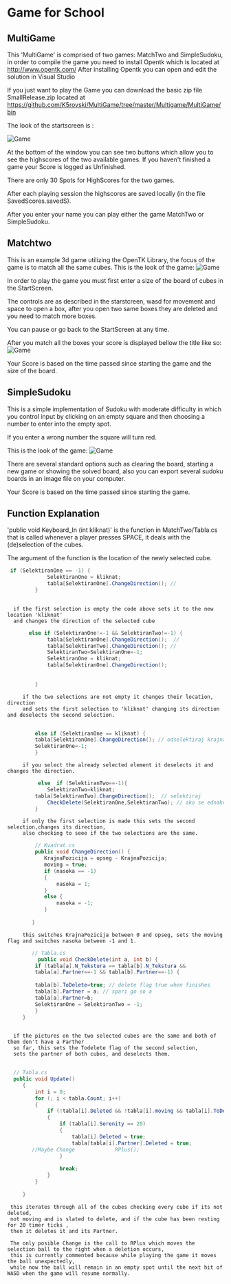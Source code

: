 Game for School
==================


MultiGame
-----------

This 'MultiGame' is comprised of two games: MatchTwo and SimpleSudoku, in order to compile the game you need to install Opentk which is located at http://www.opentk.com/
  After installing Opentk you can open and edit the solution in Visual Studio
  
  If you just want to play the Game you can download the basic zip file SmallRelease.zip located at https://github.com/K5rovski/MultiGame/tree/master/Multigame/MultiGame/bin
  
  
  The look of the startscreen is :
  
  
   ![Game](https://raw.githubusercontent.com/K5rovski/MultiGame/master/Multigame/StartScreen.png)
   
   At the bottom of the window you can see two buttons which allow you to see the highscores of the two available games.
   If you haven't finished a game your Score is logged as Unfinished.
   
   There are only 30 Spots for HighScores for the two games.
   
   After each playing session the highscores are saved locally (in the file SavedScores.savedS).
   
   After you enter your name you can play either the game MatchTwo or SimpleSudoku.
   
   
 
   
   
Matchtwo
---------

 This is an example 3d game utilizing the OpenTK Library, the focus of the game is to match all the same cubes. 
This is the look of the game:
![Game](https://raw.githubusercontent.com/K5rovski/MultiGame/master/Multigame/MatchTwo.png)

In order to play the game you must first enter a size of the board of cubes in the StartScreen.

The controls are as described in the starstcreen, wasd for movement and space to open a box, after you open two same boxes they are deleted and you need to match more boxes.

You can pause or go back to the StartScreen at any time.

After you match all the boxes your score is displayed bellow the title like so:
![Game](https://raw.githubusercontent.com/K5rovski/MultiGame/master/Multigame/MatchTwo_a\).png)

Your Score is based on the time passed since starting the game and the size of the board.


SimpleSudoku
-------------

This is a simple implementation of Sudoku with moderate difficulty in which you control input by clicking on an empty square and then choosing a number to enter into the empty spot.

If you enter a wrong number the square will turn red.

This is the look of the game:
![Game](https://raw.githubusercontent.com/K5rovski/MultiGame/master/Multigame/SimpleSudoku.png)

There are several standard options such as clearing the board, starting a new game or showing the solved board, also you can export several sudoku boards in an image file on your computer.

Your Score is based on the time passed since starting the game.


Function Explanation
------------------


 'public void Keyboard_In (int kliknat)' is the function in MatchTwo/Tabla.cs 
 that is called whenever a player presses SPACE, it deals with the (de)selection  of the cubes.
 
 The argument of the function is the location of the newly selected cube.
```csharp
 if (SelektiranOne == -1) {
             SelektiranOne = kliknat;
             tabla[SelektiranOne].ChangeDirection(); // 
         }
         
```
      if the first selection is empty the code above sets it to the new location 'kliknat' 
      and changes the direction of the selected cube
```cs    
       else if (SelektiranOne!=-1 && SelektiranTwo!=-1) {
             tabla[SelektiranOne].ChangeDirection();  // 
             tabla[SelektiranTwo].ChangeDirection(); //
             SelektiranTwo=SelektiranOne=-1;
             SelektiranOne = kliknat;
             tabla[SelektiranOne].ChangeDirection();
         
         
         }
```
         if the two selections are not empty it changes their location, direction 
         and sets the first selection to 'kliknat' changing its direction and deselects the second selection.
```csharp  
         
         else if (SelektiranOne == kliknat) { 
         tabla[SelektiranOne].ChangeDirection(); // odselektiraj krajna pozicija i nasoka
         SelektiranOne=-1;
         }
```       
         if you select the already selected element it deselects it and changes the direction.
```csharp     
          else  if (SelektiranTwo==-1){
             SelektiranTwo=kliknat;
         tabla[SelektiranTwo].ChangeDirection();  // selektiraj 
             CheckDelete(SelektiranOne,SelektiranTwo); // ako se ednakvi teksturite napravi selecttwo i izbrisi two 
         }
```     
         if only the first selection is made this sets the second selection,changes its direction,
         also checking to seee if the two selections are the same.
```csharp     
         // Kvadrat.cs
         public void ChangeDirection() {
            KrajnaPozicija = opseg - KrajnaPozicija;
            moving = true;
            if (nasoka == -1)
            {
                nasoka = 1;
            }
            else {
                nasoka = -1;
            }
        
        }
```     
         this switches KrajnaPozicija between 0 and opseg, sets the moving flag and switches nasoka between -1 and 1.
```csharp     
        // Tabla.cs
          public void CheckDelete(int a, int b) {
         if (tabla[a].N_Tekstura == tabla[b].N_Tekstura && 
         tabla[a].Partner==-1 && tabla[b].Partner==-1) { 
         
         tabla[b].ToDelete=true; // delete flag true when finishes 
         tabla[b].Partner = a; // spari go so a
         tabla[a].Partner=b;
         SelektiranOne = SelektiranTwo = -1;
         }
     }
         
```   
      if the pictures on the two selected cubes are the same and both of them don't have a Parther
      so far, this sets the Todelete flag of the second selection, 
      sets the partner of both cubes, and deselects them. 
```csharp
   
  // Tabla.cs
  public void Update()
     {
         int i = 0;
         for (; i < tabla.Count; i++)
         {
             if (!tabla[i].Deleted && !tabla[i].moving && tabla[i].ToDelete)
             {
                 if (tabla[i].Serenity == 20)
                 {
                     tabla[i].Deleted = true;
                     tabla[tabla[i].Partner].Deleted = true;
        //Maybe Change             RPlus();
                 }
                 
                 break;
             }
         }
        
     }
``` 
     this iterates through all of the cubes checking every cube if its not deleted,
     not moving and is slated to delete, and if the cube has been resting for 20 timer ticks , 
     then it deletes it and its Partner.
     
     The only posible Change is the call to RPlus which moves the selection ball to the right when a deletion occurs,
     this is currently commented because while playing the game it moves the ball unexpectedly,
     while now the ball will remain in an empty spot until the next hit of WASD when the game will resume normally.
 



